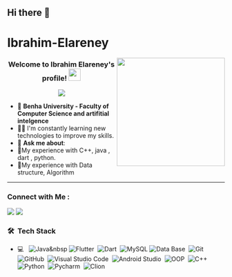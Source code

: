 ## Hi there 👋

<!--
**IbrahimElarene/IbrahimElarene** is a ✨ _special_ ✨ repository because its `README.md` (this file) appears on your GitHub profile.

Here are some ideas to get you started:

- 🔭 I’m currently working on ...
- 🌱 I’m currently learning ...
- 👯 I’m looking to collaborate on ...
- 🤔 I’m looking for help with ...
- 💬 Ask me about ...
- 📫 How to reach me: ...
- 😄 Pronouns: ...
- ⚡ Fun fact: ...
-->
# Ibrahim-Elareney
<img width="250" align="right" src="https://c.tenor.com/_DOBjnGspYAAAAAM/code-coding.gif">

<h3 align="center">
  Welcome to Ibrahim Elareney's profile!
  <img src="https://media.giphy.com/media/hvRJCLFzcasrR4ia7z/giphy.gif" width="28">
</h3>

<!-- Typing SVG by DenverCoder1 - https://github.com/DenverCoder1/readme-typing-svg -->
<p align="center">
  <a href="https://github.com/DenverCoder1/readme-typing-svg"><img src="https://readme-typing-svg.herokuapp.com/?lines=Flutter%20Developer;Always%20learning%20new%20things&font=Fira%20Code&center=true&width=440&height=45&color=f75c7e&vCenter=true&size=22"></a>
</p> 

- 🏢 **Benha University - Faculty of Computer Science and artifitial intelgence**
- 👨‍💻 I'm constantly learning new technologies to improve my skills.
- 💬 **Ask me about**:
- 🎯My experience with  C++, java , dart , python.
- 🎯My experience with  Data structure, Algorithm 
  
--- 
### Connect with Me :

<a href="https://www.linkedin.com/in/ibrahim-elareney/" target="_blank"><img src="https://img.shields.io/badge/-Ibrahim%20Elareney-0077B5?style=for-the-badge&logo=Linkedin&logoColor=white"/></a>
<a href="mailto:elareneibrahim@gmail.com">
  <img src="https://img.shields.io/badge/-Ibrahim%20Elareney-D14836?style=for-the-badge&logo=gmail&logoColor=white"/>
</a>


### 🛠 &nbsp;Tech Stack
- 💻 &nbsp;
![Java](https://img.shields.io/badge/-java-05122A?style=flat&logo=java)&nbsp
![Flutter](https://img.shields.io/badge/-Flutter-05122A?style=flat&logo=Flutter)&nbsp;
![Dart](https://img.shields.io/badge/-Dart-05122A?style=flat&logo=Dart&logoColor=563D7C)&nbsp;
![MySQL](https://img.shields.io/badge/-MySQL-05122A?style=flat&logo=MySQL)
![Data Base](https://img.shields.io/badge/-Data%20Base-05122A?style=flat&logo=Data-Base&logoColor=339933)&nbsp;
![Git](https://img.shields.io/badge/-Git-05122A?style=flat&logo=git)&nbsp;
![GitHub](https://img.shields.io/badge/-GitHub-05122A?style=flat&logo=github)&nbsp;
![Visual Studio Code](https://img.shields.io/badge/-Visual%20Studio%20Code-05122A?style=flat&logo=visual-studio-code&logoColor=007ACC)&nbsp;
![Android Studio](https://img.shields.io/badge/-Android%20Studio-05122A?style=flat&logo=Android%20Studio)&nbsp;
![OOP](https://img.shields.io/badge/-OOP-05122A?style=flat&logo=OOP)&nbsp;
![C++](https://img.shields.io/badge/-C++-05122A?style=flat&logo=C++)&nbsp;
![Python](https://img.shields.io/badge/-Python%20-05122A?style=flat&logo=python)&nbsp;
![Pycharm](https://img.shields.io/badge/-Pycharm-05122A?style=flat&logo=Pycharm)&nbsp;
![Clion](https://img.shields.io/badge/-Clion-05122A?style=flat&logo=Clion)&nbsp;
